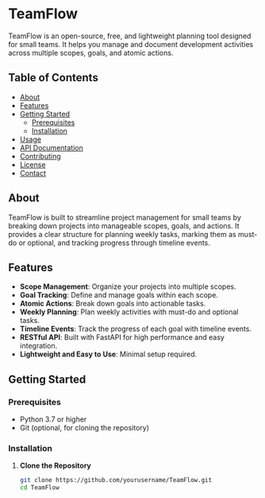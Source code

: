 # TeamFlow

TeamFlow is an open-source, free, and lightweight planning tool designed for small teams. It helps you manage and document development activities across multiple scopes, goals, and atomic actions.

## Table of Contents

- [About](#about)
- [Features](#features)
- [Getting Started](#getting-started)
  - [Prerequisites](#prerequisites)
  - [Installation](#installation)
- [Usage](#usage)
- [API Documentation](#api-documentation)
- [Contributing](#contributing)
- [License](#license)
- [Contact](#contact)

## About

TeamFlow is built to streamline project management for small teams by breaking down projects into manageable scopes, goals, and actions. It provides a clear structure for planning weekly tasks, marking them as must-do or optional, and tracking progress through timeline events.

## Features

- **Scope Management**: Organize your projects into multiple scopes.
- **Goal Tracking**: Define and manage goals within each scope.
- **Atomic Actions**: Break down goals into actionable tasks.
- **Weekly Planning**: Plan weekly activities with must-do and optional tasks.
- **Timeline Events**: Track the progress of each goal with timeline events.
- **RESTful API**: Built with FastAPI for high performance and easy integration.
- **Lightweight and Easy to Use**: Minimal setup required.

## Getting Started

### Prerequisites

- Python 3.7 or higher
- Git (optional, for cloning the repository)

### Installation

1. **Clone the Repository**

   ```bash
   git clone https://github.com/yourusername/TeamFlow.git
   cd TeamFlow
